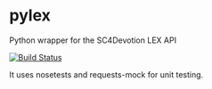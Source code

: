 # pylex
Python wrapper for the SC4Devotion LEX API

[![Build Status](https://travis-ci.org/caspervg/pylex.svg)](https://travis-ci.org/caspervg/pylex)

It uses nosetests and requests-mock for unit testing.
